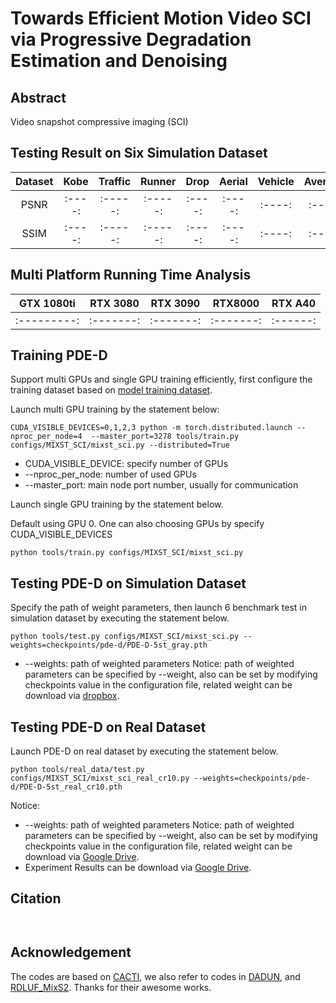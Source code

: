 # Towards Efficient Motion Video SCI via Progressive Degradation Estimation and Denoising
## Abstract
Video snapshot compressive imaging (SCI)

## Testing Result on Six Simulation Dataset
|Dataset|Kobe |Traffic|Runner| Drop  |Aerial|Vehicle|Average|
|:----:|:----:|:----: |:-----:|:----:|:----:|:----:|:----:|
|PSNR  |:----:|:-----:|:-----:|:----:|:----:|:----:|:----:| 
|SSIM  |:----:|:-----:|:-----:|:----:|:----:|:----:|:----:|

## Multi Platform Running Time Analysis 
|GTX 1080ti |RTX 3080 |RTX 3090 | RTX8000 | RTX A40|
|:---------:|:------: |:-------:|:-------:|:------:|
|:---------:|:-------:|:-------:|:-------:|:------:|

## Training PDE-D 
Support multi GPUs and single GPU training efficiently, first configure the training dataset based on [model training dataset](../../docs/add_datasets.md).

Launch multi GPU training by the statement below:

```
CUDA_VISIBLE_DEVICES=0,1,2,3 python -m torch.distributed.launch --nproc_per_node=4  --master_port=3278 tools/train.py configs/MIXST_SCI/mixst_sci.py --distributed=True
```
* CUDA_VISIBLE_DEVICE: specify number of GPUs
* --nproc_per_node: number of used GPUs
* --master_port: main node port number, usually for communication

Launch single GPU training by the statement below.

Default using GPU 0. One can also choosing GPUs by specify CUDA_VISIBLE_DEVICES

```
python tools/train.py configs/MIXST_SCI/mixst_sci.py
```

## Testing PDE-D on Simulation Dataset 
Specify the path of weight parameters, then launch 6 benchmark test in simulation dataset by executing the statement below.

```
python tools/test.py configs/MIXST_SCI/mixst_sci.py --weights=checkpoints/pde-d/PDE-D-5st_gray.pth
```
* --weights: path of weighted parameters
  Notice: path of weighted parameters can be specified by --weight, also can be set by modifying checkpoints value in the configuration file, related weight can be download via [dropbox](https://www.dropbox.com/sh/96nf7jzabhqj4mh/AAB09QXrNGi_kujDDnWn6G32a?dl=0).


## Testing PDE-D on Real Dataset 
Launch PDE-D on real dataset by executing the statement below.

```
python tools/real_data/test.py configs/MIXST_SCI/mixst_sci_real_cr10.py --weights=checkpoints/pde-d/PDE-D-5st_real_cr10.pth

```
Notice:

* --weights: path of weighted parameters
  Notice: path of weighted parameters can be specified by --weight, also can be set by modifying checkpoints value in the configuration file, related weight can be download via [Google Drive](https://drive.google.com/drive/folders/1PWsXRfzLKuH0BeqjsLshVnx5JH_BvaHx?usp=sharing).
* Experiment Results can be download via [Google Drive](https://drive.google.com/drive/folders/1AS3tUeAsTxlAguSVwX2Xr2EQ8UO0nXo9?usp=sharing).

## Citation
```


```
## Acknowledgement
The codes are based on [CACTI](https://github.com/ucaswangls/cacti), 
we also refer to codes in [DADUN](https://github.com/Deskew/DADUN.git), 
and [RDLUF_MixS2](https://github.com/ShawnDong98/RDLUF_MixS2). Thanks for their awesome works.
